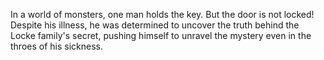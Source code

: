 In a world of monsters, one man holds the key. But the door is not locked!
Despite his illness, he was determined to uncover the truth behind the Locke family's secret, pushing himself to unravel the mystery even in the throes of his sickness.





